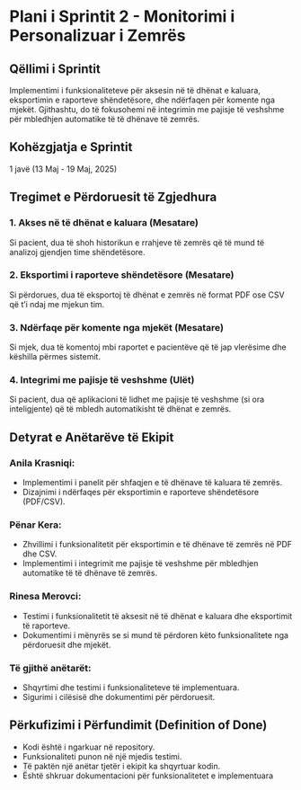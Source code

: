 # Plani i Sprintit 2 - Monitorimi i Personalizuar i Zemrës

## Qëllimi i Sprintit
Implementimi i funksionaliteteve për aksesin në të dhënat e kaluara, eksportimin e raporteve shëndetësore, dhe ndërfaqen për komente nga mjekët. Gjithashtu, do të fokusohemi në integrimin me pajisje të veshshme për mbledhjen automatike të të dhënave të zemrës.

## Kohëzgjatja e Sprintit
1 javë (13 Maj - 19 Maj, 2025)

## Tregimet e Përdoruesit të Zgjedhura

### 1. Akses në të dhënat e kaluara (Mesatare)
Si pacient, dua të shoh historikun e rrahjeve të zemrës që të mund të analizoj gjendjen time shëndetësore.

### 2. Eksportimi i raporteve shëndetësore (Mesatare)
Si përdorues, dua të eksportoj të dhënat e zemrës në format PDF ose CSV që t’i ndaj me mjekun tim.

### 3. Ndërfaqe për komente nga mjekët (Mesatare)
Si mjek, dua të komentoj mbi raportet e pacientëve që të jap vlerësime dhe këshilla përmes sistemit.

### 4. Integrimi me pajisje të veshshme (Ulët)
Si pacient, dua që aplikacioni të lidhet me pajisje të veshshme (si ora inteligjente) që të mbledh automatikisht të dhënat e zemrës.

## Detyrat e Anëtarëve të Ekipit

### Anila Krasniqi:
- Implementimi i panelit për shfaqjen e të dhënave të kaluara të zemrës.
- Dizajnimi i ndërfaqes për eksportimin e raporteve shëndetësore (PDF/CSV).

### Pënar Kera:
- Zhvillimi i funksionalitetit për eksportimin e të dhënave të zemrës në PDF dhe CSV.
- Implementimi i integrimit me pajisje të veshshme për mbledhjen automatike të të dhënave të zemrës.

### Rinesa Merovci:
- Testimi i funksionalitetit të aksesit në të dhënat e kaluara dhe eksportimit të raporteve.
- Dokumentimi i mënyrës se si mund të përdoren këto funksionalitete nga përdoruesit dhe mjekët.

### Të gjithë anëtarët:
- Shqyrtimi dhe testimi i funksionaliteteve të implementuara.
- Sigurimi i cilësisë dhe dokumentimi për përdoruesit.

## Përkufizimi i Përfundimit (Definition of Done)

- Kodi është i ngarkuar në repository.
- Funksionaliteti punon në një mjedis testimi.
- Të paktën një anëtar tjetër i ekipit ka shqyrtuar kodin.
- Është shkruar dokumentacioni për funksionalitetet e implementuara

